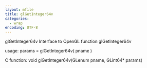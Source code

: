```yaml
---
layout: mfile
title: glGetInteger64v
categories:
  - wrap
encoding: UTF-8
---
```


glGetInteger64v  Interface to OpenGL function glGetInteger64v

usage:  params = glGetInteger64v( pname )

C function:  void glGetInteger64v(GLenum pname, GLint64\* params)